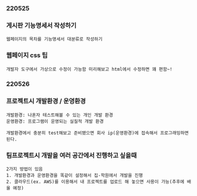 ### 220525 

### 게시판 기능명세서 작성하기
```
웹페이지의 목차를 기능명세서 대분류로 작성하기
```
### 웹페이지 css 팁
```
개발자 도구에서 가상으로 수정이 가능함 미리해보고 html에서 수정하면 꽤 편함~!
```

### 220526

### 프로젝트시 개발환경 / 운영환경
```
개발환경: 나혼자 테스트해볼 수 있는 개인 개발 환경
운영환경: 프로그램이 운영되는 실질적 개발 환경

개발환경에서 충분히 test해보고 준비됐으면 회사 ip(운영환경)에 접속해서 프로그래밍하면 된다.
```
### 팀프로젝트시 개발을 여러 공간에서 진행하고 싶을때
```
2가지 방법이 있음
1. 개발환경과 운영환경을 똑같이 설정해서 집-학원에서 개발을 진행
2. 클라우드(ex. AWS)를 이용해서 내 프로젝트를 업로드 해 놓으면 사용이 가능(추후에 배울 예정)
```


